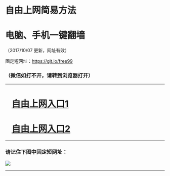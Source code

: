 ﻿# 自由上网简易方法

# 电脑、手机一键翻墙

（2017/10/07 更新，网址有效）

固定短网址：https://git.io/free99

### （微信如打不开，请转到浏览器打开）


***





# &nbsp;&nbsp; <a href="http://ft904121083.fwq-tz-1001.info/fwqtz01.html?t=100700121731 " target="_blank">自由上网入口1</a>
# &nbsp;&nbsp; <a href="http://ft998410579.fwq-tz-1002.info/fwqtz02.html?t=10070015960 " target="_blank">自由上网入口2</a>
***

### 请记住下图中固定短网址：

<img src="https://s3-us-west-2.amazonaws.com/fwq-1001/yjfq-20170905okok.png" /> 


***

